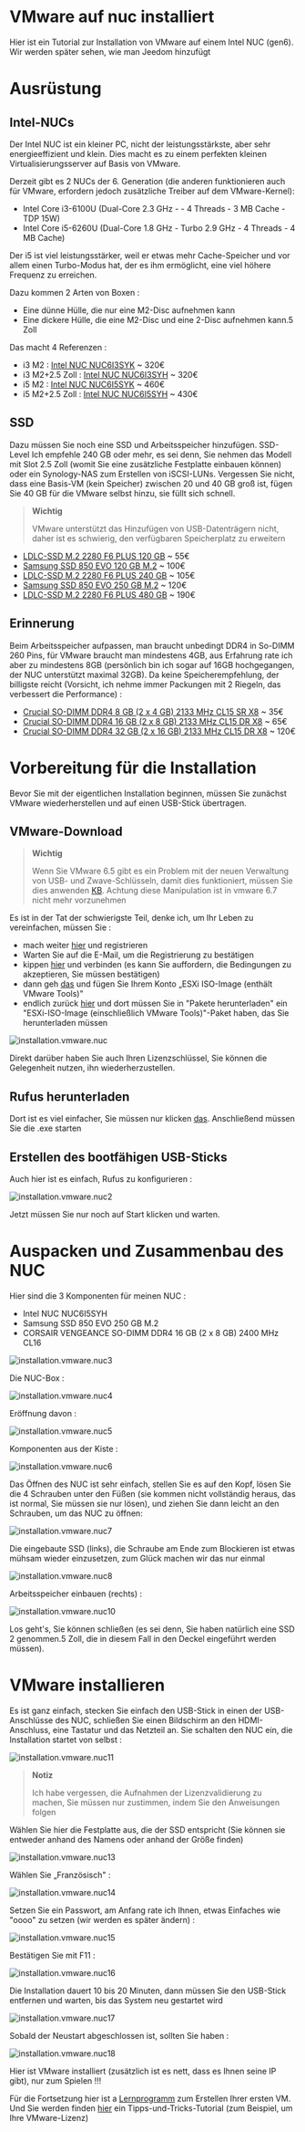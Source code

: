# VMware auf nuc installiert

Hier ist ein Tutorial zur Installation von VMware auf einem Intel NUC (gen6). Wir werden später sehen, wie man Jeedom hinzufügt

# Ausrüstung 

## Intel-NUCs

Der Intel NUC ist ein kleiner PC, nicht der leistungsstärkste, aber sehr energieeffizient und klein. Dies macht es zu einem perfekten kleinen Virtualisierungsserver auf Basis von VMware.

Derzeit gibt es 2 NUCs der 6. Generation (die anderen funktionieren auch für VMware, erfordern jedoch zusätzliche Treiber auf dem VMware-Kernel):

-   Intel Core i3-6100U (Dual-Core 2.3 GHz - - 4 Threads - 3 MB Cache - TDP 15W)
-   Intel Core i5-6260U (Dual-Core 1.8 GHz - Turbo 2.9 GHz - 4 Threads - 4 MB Cache)

Der i5 ist viel leistungsstärker, weil er etwas mehr Cache-Speicher und vor allem einen Turbo-Modus hat, der es ihm ermöglicht, eine viel höhere Frequenz zu erreichen.

Dazu kommen 2 Arten von Boxen :

-   Eine dünne Hülle, die nur eine M2-Disc aufnehmen kann
-   Eine dickere Hülle, die eine M2-Disc und eine 2-Disc aufnehmen kann.5 Zoll

Das macht 4 Referenzen :

-   i3 M2 : [Intel NUC NUC6I3SYK](http://www.ldlc.com/fiche/PB00203086.html) \~ 320€
-   i3 M2+2.5 Zoll : [Intel NUC NUC6I3SYH](http://www.ldlc.com/fiche/PB00203148.html) \~ 320€
-   i5 M2 : [Intel NUC NUC6I5SYK](http://www.ldlc.com/fiche/PB00203084.html) \~ 460€
-   i5 M2+2.5 Zoll : [Intel NUC NUC6I5SYH](http://www.ldlc.com/fiche/PB00202760.html) \~ 430€

## SSD

Dazu müssen Sie noch eine SSD und Arbeitsspeicher hinzufügen. SSD-Level Ich empfehle 240 GB oder mehr, es sei denn, Sie nehmen das Modell mit Slot 2.5 Zoll (womit Sie eine zusätzliche Festplatte einbauen können) oder ein Synology-NAS zum Erstellen von iSCSI-LUNs. Vergessen Sie nicht, dass eine Basis-VM (kein Speicher) zwischen 20 und 40 GB groß ist, fügen Sie 40 GB für die VMware selbst hinzu, sie füllt sich schnell.

> **Wichtig**
>
> VMware unterstützt das Hinzufügen von USB-Datenträgern nicht, daher ist es schwierig, den verfügbaren Speicherplatz zu erweitern

-   [LDLC-SSD M.2 2280 F6 PLUS 120 GB](http://www.ldlc.com/fiche/PB00203635.html) \~ 55€
-   [Samsung SSD 850 EVO 120 GB M.2](http://www.ldlc.com/fiche/PB00185923.html) \~ 100€
-   [LDLC-SSD M.2 2280 F6 PLUS 240 GB](http://www.ldlc.com/fiche/PB00203636.html) \~ 105€
-   [Samsung SSD 850 EVO 250 GB M.2](http://www.ldlc.com/fiche/PB00185924.html) \~ 120€
-   [LDLC-SSD M.2 2280 F6 PLUS 480 GB](http://www.ldlc.com/fiche/PB00207301.html) \~ 190€

## Erinnerung

Beim Arbeitsspeicher aufpassen, man braucht unbedingt DDR4 in So-DIMM 260 Pins, für VMware braucht man mindestens 4GB, aus Erfahrung rate ich aber zu mindestens 8GB (persönlich bin ich sogar auf 16GB hochgegangen, der NUC unterstützt maximal 32GB). Da keine Speicherempfehlung, der billigste reicht (Vorsicht, ich nehme immer Packungen mit 2 Riegeln, das verbessert die Performance) :

-   [Crucial SO-DIMM DDR4 8 GB (2 x 4 GB) 2133 MHz CL15 SR X8](http://www.ldlc.com/fiche/PB00204134.html) \~ 35€
-   [Crucial SO-DIMM DDR4 16 GB (2 x 8 GB) 2133 MHz CL15 DR X8](http://www.ldlc.com/fiche/PB00204135.html) \~ 65€
-   [Crucial SO-DIMM DDR4 32 GB (2 x 16 GB) 2133 MHz CL15 DR X8](http://www.ldlc.com/fiche/PB00204136.html) \~ 120€

# Vorbereitung für die Installation

Bevor Sie mit der eigentlichen Installation beginnen, müssen Sie zunächst VMware wiederherstellen und auf einen USB-Stick übertragen.

## VMware-Download

> **Wichtig**
>
> Wenn Sie VMware 6.5 gibt es ein Problem mit der neuen Verwaltung von USB- und Zwave-Schlüsseln, damit dies funktioniert, müssen Sie dies anwenden [KB](https://kb.vmware.com/selfservice/microsites/search.do?language=en_US&cmd=displayKC&externalId=2147650). Achtung diese Manipulation ist in vmware 6.7 nicht mehr vorzunehmen

Es ist in der Tat der schwierigste Teil, denke ich, um Ihr Leben zu vereinfachen, müssen Sie :

-   mach weiter [hier](https://my.vmware.com/en/web/vmware/evalcenter?p=free-esxi6) und registrieren
-   Warten Sie auf die E-Mail, um die Registrierung zu bestätigen
-   kippen [hier](https://my.vmware.com/en/web/vmware/evalcenter?p=free-esxi6) und verbinden (es kann Sie auffordern, die Bedingungen zu akzeptieren, Sie müssen bestätigen)
-   dann geh [das](https://my.vmware.com/fr/web/vmware/details?productId=491&downloadGroup=ESXI60U2) und fügen Sie Ihrem Konto „ESXi ISO-Image (enthält VMware Tools)"
-   endlich zurück [hier](https://my.vmware.com/en/web/vmware/evalcenter?p=free-esxi6) und dort müssen Sie in "Pakete herunterladen" ein "ESXi-ISO-Image (einschließlich VMware Tools)"-Paket haben, das Sie herunterladen müssen

![installation.vmware.nuc](images/installation.vmware.nuc.PNG)

Direkt darüber haben Sie auch Ihren Lizenzschlüssel, Sie können die Gelegenheit nutzen, ihn wiederherzustellen.

## Rufus herunterladen

Dort ist es viel einfacher, Sie müssen nur klicken [das](http://rufus.akeo.ie/downloads/rufus-2.9.exe). Anschließend müssen Sie die .exe starten

## Erstellen des bootfähigen USB-Sticks

Auch hier ist es einfach, Rufus zu konfigurieren :

![installation.vmware.nuc2](images/installation.vmware.nuc2.PNG)

Jetzt müssen Sie nur noch auf Start klicken und warten.

# Auspacken und Zusammenbau des NUC

Hier sind die 3 Komponenten für meinen NUC :

-   Intel NUC NUC6I5SYH
-   Samsung SSD 850 EVO 250 GB M.2
-   CORSAIR VENGEANCE SO-DIMM DDR4 16 GB (2 x 8 GB) 2400 MHz CL16

![installation.vmware.nuc3](images/installation.vmware.nuc3.jpg)

Die NUC-Box :

![installation.vmware.nuc4](images/installation.vmware.nuc4.jpg)

Eröffnung davon :

![installation.vmware.nuc5](images/installation.vmware.nuc5.jpg)

Komponenten aus der Kiste :

![installation.vmware.nuc6](images/installation.vmware.nuc6.jpg)

Das Öffnen des NUC ist sehr einfach, stellen Sie es auf den Kopf, lösen Sie die 4 Schrauben unter den Füßen (sie kommen nicht vollständig heraus, das ist normal, Sie müssen sie nur lösen), und ziehen Sie dann leicht an den Schrauben, um das NUC zu öffnen:

![installation.vmware.nuc7](images/installation.vmware.nuc7.jpg)

Die eingebaute SSD (links), die Schraube am Ende zum Blockieren ist etwas mühsam wieder einzusetzen, zum Glück machen wir das nur einmal

![installation.vmware.nuc8](images/installation.vmware.nuc8.jpg)

Arbeitsspeicher einbauen (rechts) :

![installation.vmware.nuc10](images/installation.vmware.nuc10.jpg)

Los geht's, Sie können schließen (es sei denn, Sie haben natürlich eine SSD 2 genommen.5 Zoll, die in diesem Fall in den Deckel eingeführt werden müssen).

# VMware installieren

Es ist ganz einfach, stecken Sie einfach den USB-Stick in einen der USB-Anschlüsse des NUC, schließen Sie einen Bildschirm an den HDMI-Anschluss, eine Tastatur und das Netzteil an. Sie schalten den NUC ein, die Installation startet von selbst :

![installation.vmware.nuc11](images/installation.vmware.nuc11.jpg)

> **Notiz**
>
> Ich habe vergessen, die Aufnahmen der Lizenzvalidierung zu machen, Sie müssen nur zustimmen, indem Sie den Anweisungen folgen

Wählen Sie hier die Festplatte aus, die der SSD entspricht (Sie können sie entweder anhand des Namens oder anhand der Größe finden)

![installation.vmware.nuc13](images/installation.vmware.nuc13.jpg)

Wählen Sie „Französisch" :

![installation.vmware.nuc14](images/installation.vmware.nuc14.jpg)

Setzen Sie ein Passwort, am Anfang rate ich Ihnen, etwas Einfaches wie "oooo" zu setzen (wir werden es später ändern) :

![installation.vmware.nuc15](images/installation.vmware.nuc15.jpg)

Bestätigen Sie mit F11 :

![installation.vmware.nuc16](images/installation.vmware.nuc16.jpg)

Die Installation dauert 10 bis 20 Minuten, dann müssen Sie den USB-Stick entfernen und warten, bis das System neu gestartet wird

![installation.vmware.nuc17](images/installation.vmware.nuc17.jpg)

Sobald der Neustart abgeschlossen ist, sollten Sie haben :

![installation.vmware.nuc18](images/installation.vmware.nuc18.jpg)

Hier ist VMware installiert (zusätzlich ist es nett, dass es Ihnen seine IP gibt), nur zum Spielen !!!

Für die Fortsetzung hier ist a [Lernprogramm](https://doc.jeedom.com/de_DE/howto/doc-howto-vmware.creer_une_vm.html) zum Erstellen Ihrer ersten VM. Und Sie werden finden [hier](https://doc.jeedom.com/de_DE/howto/doc-howto-vmware.trucs_et_astuces.html) ein Tipps-und-Tricks-Tutorial (zum Beispiel, um Ihre VMware-Lizenz)
